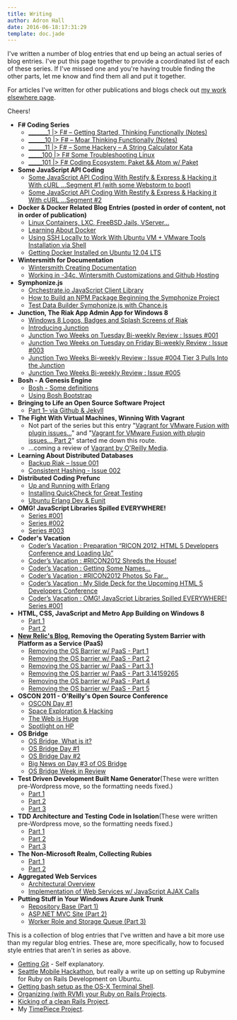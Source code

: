 ```yaml
---
title: Writing
author: Adron Hall
date: 2016-06-18:17:31:29
template: doc.jade
---
```

I've written a number of blog entries that end up being an actual series of blog entries. I've put this page together to provide a coordinated list of each of these series. If I've missed one and you're having trouble finding the other parts, let me know and find them all and put it together.

For articles I've written for other publications and blogs check out <a href="http://compositecode.wordpress.com/write-up-series/my-work-elsewhere/">my work elsewhere page</a>.

Cheers!
<ul>
	<li><strong>F# Coding Series</strong>
<ul>
	<li><a href="http://compositecode.wordpress.com/2015/06/16/_______1-f-getting-started-thinking-functionally/">_______1 |&gt; F# – Getting Started, Thinking Functionally (Notes)</a></li>
	<li><a href="http://compositecode.wordpress.com/2015/06/24/______10-f-moar-thinking-functionally-notes/">______10 |&gt; F# – Moar Thinking Functionally (Notes)</a></li>
	<li><a href="http://compositecode.wordpress.com/2015/06/22/______11-f-some-hackery-a-string-calculator-ka/">______11 |&gt; F# – Some Hackery – A String Calculator Kata</a></li>
	<li><a href="http://compositecode.wordpress.com/2015/06/28/_____100-f-some-troubleshooting-linux/">_____100 |&gt; F# Some Troubleshooting Linux</a></li>
	<li><a href="http://compositecode.wordpress.com/2015/08/23/_____101-f-coding-ecosystem-paket-atom-w-paket/">_____101 |&gt; F# Coding Ecosystem: Paket &amp;&amp; Atom w/ Paket</a></li>
</ul>
</li>
	<li><strong>Some JavaScript API Coding</strong>
<ul>
	<li><a href="http://compositecode.wordpress.com/2013/12/01/some-javascript-api-coding-with-restify-express-hacking-it-with-curl-segment-1/">Some JavaScript API Coding With Restify &amp; Express &amp; Hacking it With cURL …Segment #1 (with some Webstorm to boot)</a></li>
	<li><a href="http://compositecode.wordpress.com/2013/12/08/some-javascript-api-coding-with-restify-express-hacking-it-with-curl-segment-2/">Some JavaScript API Coding With Restify &amp; Express &amp; Hacking it With cURL …Segment #2</a></li>
</ul>
</li>
	<li><strong>Docker &amp; Docker Related Blog Entries (posted in order of content, not in order of publication)</strong>
<ul>
	<li><a href="http://compositecode.wordpress.com/2013/11/18/linux-containers-windows-containers-lxc-freebsd-jails-vserver/">Linux Containers, LXC, FreeBSD Jails, VServer...</a></li>
	<li><a href="http://compositecode.wordpress.com/2013/11/20/learning-about-docker/">Learning About Docker</a></li>
	<li><a href="http://compositecode.wordpress.com/2013/11/10/using-ssh-locally-to-work-with-ubuntu-vm-vmware-tools-installation-via-shell/">Using SSH Locally to Work With Ubuntu VM + VMware Tools Installation via Shell</a></li>
	<li><a href="http://compositecode.wordpress.com/2013/11/11/getting-docker-installed-on-ubuntu-12-04-lts/">Getting Docker Installed on Ubuntu 12.04 LTS</a></li>
</ul>
</li>
	<li><strong>Wintersmith for Documentation</strong>
<ul>
	<li><a href="http://compositecode.wordpress.com/2014/02/17/wintersmith-documentation/">Wintersmith Creating Documentation</a></li>
	<li><a href="http://compositecode.wordpress.com/2014/02/19/working-in-34c-wintersmith-customization-github-hosting/">Working in -34c, Wintersmith Customizations and Github Hosting</a></li>
</ul>
</li>
	<li><strong>Symphonize.js</strong>
<ul>
	<li><a href="http://compositecode.wordpress.com/2013/11/01/orchestrateio-javascript-client-library/">Orchestrate.io JavaScript Client Library</a></li>
	<li><a href="http://compositecode.wordpress.com/2013/11/03/how-to-build-an-npm-package-beginning-the-symphonize-project/">How to Build an NPM Package Beginning the Symphonize Project</a></li>
	<li><a href="http://blog.orchestrate.io/blog/7/test-data-builder-symphonizejs-with-chancejs" target="_blank">Test Data Builder Symphonize.js with Chance.js</a></li>
</ul>
</li>
	<li><strong>Junction, The Riak App Admin App for Windows 8</strong>
<ul>
	<li><a href="http://compositecode.wordpress.com/2013/08/09/windows-8-logos-badges-spash-screens-of-riak/">Windows 8 Logos, Badges and Splash Screens of Riak</a></li>
	<li><a href="http://compositecode.wordpress.com/2013/08/20/introducing-junction/">Introducing Junction</a></li>
	<li><a href="http://compositecode.wordpress.com/2013/09/03/junction-two-weeks-on-tuesday-bi-weekly-review-issue-001/">Junction Two Weeks on Tuesday Bi-weekly Review : Issues #001</a></li>
	<li><a href="http://compositecode.wordpress.com/2013/10/01/junction-two-weeks-on-tuesday-on-friday-bi-weekly-review-issue-003/">Junction Two Weeks on Tuesday on Friday Bi-weekly Review : Issue #003</a></li>
	<li><a href="http://compositecode.wordpress.com/2013/10/16/tier-3-pulls-into-the-junction/">Junction Two Weeks Bi-weekly Review : Issue #004 Tier 3 Pulls Into the Junction</a></li>
	<li><a href="http://compositecode.wordpress.com/2013/10/29/junction-two-weeks-bi-weekly-review-issue-005/">Junction Two Weeks Bi-weekly Review : Issue #005</a></li>
</ul>
</li>
	<li><strong>Bosh - A Genesis Engine</strong>
<ul>
	<li><a href="http://compositecode.wordpress.com/2013/06/12/back-in-the-bosh-bunker/">Bosh - Some definitions</a></li>
	<li><a href="http://compositecode.wordpress.com/2013/04/12/using-bosh-to-bootstrap-cloud-foundry-via-stark-wayne-consulting/">Using Bosh Bootstrap</a></li>
</ul>
</li>
	<li><strong>Bringing to Life an Open Source Software Project</strong>
<ul>
	<li><a href="http://compositecode.wordpress.com/2013/04/22/life-o-oss/">Part 1– via Github &amp; Jekyll</a></li>
</ul>
</li>
	<li><strong>The Fight With Virtual Machines, Winning With Vagrant</strong>
<ul>
	<li>Not part of the series but this entry "<a href="http://compositecode.wordpress.com/2013/04/26/vagrant-for-vmware-fusion/">Vagrant for VMware Fusion with plugin issues...</a>" and "<a href="http://compositecode.wordpress.com/2013/04/26/vagrant-for-vmware-fusion/">Vagrant for VMware Fusion with plugin issues... Part 2</a>" started me down this route.</li>
	<li>...coming a review of <a href="http://shop.oreilly.com/product/0636920026358.do" target="_blank">Vagrant by O'Reilly Media</a>.</li>
</ul>
</li>
	<li><strong>Learning About Distributed Databases</strong>
<ul>
	<li><a href="http://compositecode.wordpress.com/2013/05/08/distributed-databases-issue-001/">Backup Riak – Issue 001</a></li>
	<li><a href="http://compositecode.wordpress.com/2013/05/25/consistent-hashing-learning-about-distributed-databases-issue-002/" target="_blank">Consistent Hashing - Issue 002</a></li>
</ul>
</li>
	<li><strong>Distributed Coding Prefunc</strong>
<ul>
	<li><a href="http://compositecode.wordpress.com/2012/12/28/distributed-coding-prefunc-up-and-running-with-erlang/">Up and Running with Erlang</a></li>
	<li><a href="http://compositecode.wordpress.com/2013/01/14/distributed-coding-prefunc-installing-quickcheck-for-great-testing/">Installing QuickCheck for Great Testing</a></li>
	<li><a href="http://compositecode.wordpress.com/2013/02/02/distributed-coding-prefunc-ubuntu-erlang-dev-eunit/">Ubuntu Erlang Dev &amp; Eunit</a></li>
</ul>
</li>
	<li><strong>OMG! JavaScript Libraries Spilled EVERYWHERE!</strong>
<ul>
	<li><a href="http://compositecode.wordpress.com/2012/10/14/js-libs-everywhere-001/">Series #001</a></li>
	<li><a href="http://compositecode.wordpress.com/2012/10/20/javascript-libraries-spilled-everywhere-series-002/">Series #002</a></li>
	<li><a href="http://compositecode.wordpress.com/2013/03/17/getting-github-javascript-libraries-spilled-everywhere-series-003/">Series #003</a></li>
</ul>
</li>
	<li><strong>Coder's Vacation</strong>
<ul>
	<li><a href="http://compositecode.wordpress.com/2012/10/09/coders-vacation-preparation-ricon-2012-html-5-developers-conference-and-loading-up/">Coder’s Vacation : Preparation “RICON 2012, HTML 5 Developers Conference and Loading Up”</a></li>
	<li><a href="#RICON2012 Shreds the House!">Coder’s Vacation : #RICON2012 Shreds the House!</a></li>
	<li><a href="http://compositecode.wordpress.com/2012/10/10/coders-vacation-getting-some-names/">Coder’s Vacation : Getting Some Names…</a></li>
	<li><a href="http://compositecode.wordpress.com/2012/10/11/coders-vacation-ricon2012-photos-so-far/">Coder’s Vacation : #RICON2012 Photos So Far…</a></li>
	<li><a href="http://compositecode.wordpress.com/2012/10/12/coders-vacation-my-slide-deck-for-the-upcoming-html-5-developers-conference/">Coder’s Vacation : My Slide Deck for the Upcoming HTML 5 Developers Conference</a></li>
	<li><a href="http://compositecode.wordpress.com/2012/10/14/js-libs-everywhere-001/">Coder’s Vacation : OMG! JavaScript Libraries Spilled EVERYWHERE! Series #001</a></li>
</ul>
</li>
	<li><strong>HTML, CSS, JavaScript and Metro App Building on Windows 8</strong>
<ul>
	<li><a href="http://compositecode.wordpress.com/2012/08/16/html-css-javascript-and-metro-app-building-on-windows-8-part-1/" target="_blank">Part 1</a></li>
	<li><a href="http://compositecode.wordpress.com/2012/08/20/html-css-javascript-and-metro-app-building-on-windows-8-part-2/" target="_blank">Part 2</a></li>
</ul>
</li>
	<li><strong><a href="http://blog.newrelic.com" target="_blank">New Relic's Blog</a>, Removing the Operating System Barrier with Platform as a Service (PaaS)</strong>
<ul>
	<li><a href="http://blog.newrelic.com/2012/01/11/removing-the-operating-system-barrier-with-platform-as-a-service-paas-a-guest-post-from-adron-hall/" target="_blank">Removing the OS Barrier w/ PaaS - Part 1</a></li>
	<li><a href="http://blog.newrelic.com/2012/01/26/removing-the-operating-system-barrier-with-platform-as-a-service-paas-part-2-a-guest-post-from-adron-hall/" target="_blank">Removing the OS barrier w/ PaaS - Part 2</a></li>
	<li><a href="http://blog.newrelic.com/2012/02/08/noops-appops-devops-more-removing-the-os-barrier-with-paas-part-3/" target="_blank">Removing the OS barrier w/ PaaS - Part 3.1</a></li>
	<li><a href="http://blog.newrelic.com/2012/02/17/node-js-asp-net-sinatra-rails-java-the-list-goes-on-removing-the-os-barrier-with-paas-part-3-14159265/" target="_blank">Removing the OS barrier w/ PaaS - Part 3.14159265</a></li>
	<li><a href="http://blog.newrelic.com/2012/02/23/cloud-foundry-architecture-removing-the-os-barrier-with-paas-part-4/" target="_blank">Removing the OS barrier w/ PaaS - Part 4</a></li>
	<li><a href="http://blog.newrelic.com/2012/03/08/the-finale-of-removing-the-os-barrier-with-paas-part-5/" target="_blank">Removing the OS barrier w/ PaaS - Part 5</a></li>
</ul>
</li>
	<li><strong>OSCON 2011 - O'Reilly's Open Source Conference</strong>
<ul>
	<li><a href="http://compositecode.wordpress.com/2011/07/25/at-oscon-day-1-and-learning-node-js/" rel="nofollow">OSCON Day #1</a></li>
	<li><a href="http://compositecode.wordpress.com/2011/07/29/oscon-energy-awesome-space-exploration-hacking/" rel="nofollow">Space Exploration &amp; Hacking</a></li>
	<li><a href="http://compositecode.wordpress.com/2011/07/27/the-web-is-huge/" rel="nofollow">The Web is Huge</a></li>
	<li><a href="http://compositecode.wordpress.com/2011/07/30/spotlight-on-hp-open-source/" rel="nofollow">Spotlight on HP</a></li>
</ul>
</li>
	<li><strong>OS Bridge</strong>
<ul>
	<li><a href="http://compositecode.wordpress.com/2011/06/20/os-bridge-what-is-it/" rel="nofollow">OS Bridge, What is it?</a></li>
	<li><a href="http://compositecode.wordpress.com/2011/06/21/os-bridge-day-1/" rel="nofollow">OS Bridge Day #1</a></li>
	<li><a href="http://compositecode.wordpress.com/2011/06/22/os-bridge-day-2/" rel="nofollow">OS Bridge Day #2</a></li>
	<li><a href="http://compositecode.wordpress.com/2011/06/23/big-news-on-day-3-of-os-bridge-node-js-support-on-windows-via-microsoft/" rel="nofollow">Big News on Day #3 of OS Bridge</a></li>
	<li><a href="http://compositecode.wordpress.com/2011/06/24/os-bridge-week-in-review/" rel="nofollow">OS Bridge Week in Review</a></li>
</ul>
</li>
	<li><strong>Test Driven Development Built Name Generator</strong>(These were written pre-Wordpress move, so the formatting needs fixed.)
<ul>
	<li><a href="http://compositecode.wordpress.com/2009/02/04/test-driven-development-built-name-generator-part-1/">Part 1</a></li>
	<li><a href="http://compositecode.wordpress.com/2009/02/05/test-driven-development-built-name-generator-part-2/">Part 2</a></li>
	<li><a href="http://compositecode.wordpress.com/2009/02/13/test-driven-development-built-name-generator-part-3/">Part 3</a></li>
</ul>
</li>
	<li><strong>TDD Architecture and Testing Code in Isolation</strong>(These were written pre-Wordpress move, so the formatting needs fixed.)
<ul>
	<li><a href="http://compositecode.wordpress.com/2008/07/06/tdd-architecture-and-testing-code-in-isolation-part-1/">Part 1</a></li>
	<li><a href="http://compositecode.wordpress.com/2008/07/07/tdd-architecture-and-testing-code-in-isolation-part-2/">Part 2</a></li>
	<li><a href="http://compositecode.wordpress.com/2008/07/10/tdd-architecture-and-testing-code-in-isolation-part-3/">Part 3</a></li>
</ul>
</li>
	<li><strong>The Non-Microsoft Realm, Collecting Rubies</strong>
<ul>
	<li><a href="http://compositecode.wordpress.com/2011/04/09/the-non-microsoft-realm-collecting-rubies-part-i/">Part 1</a></li>
	<li><a href="http://compositecode.wordpress.com/2011/04/21/the-non-microsoft-realm-collecting-rubies-part-ii/">Part 2</a></li>
</ul>
</li>
	<li><strong>Aggregated Web Services</strong>
<ul>
	<li><a href="http://compositecode.wordpress.com/2010/07/28/aggregated-web-services-pt-i/">Architectural Overview</a></li>
	<li><a href="http://compositecode.wordpress.com/2010/09/03/aggregated-web-services-pt-ii-2/">Implementation of Web Services w/ JavaScript AJAX Calls</a></li>
</ul>
</li>
	<li><strong>Putting Stuff in Your Windows Azure Junk Trunk</strong>
<ul>
	<li><a href="http://compositecode.wordpress.com/2011/02/07/windows-azure-junk-trunk-part-1/#" target="_blank">Repository Base (Part 1)</a></li>
	<li><a href="http://compositecode.wordpress.com/2011/02/10/windows-azure-junk-trunk-part-2/" target="_blank">ASP.NET MVC Site (Part 2)</a></li>
	<li><a href="http://compositecode.wordpress.com/2011/02/14/windows-azure-junk-trunk-part-3/" target="_blank">Worker Role and Storage Queue (Part 3)</a></li>
</ul>
</li>
</ul>
This is a collection of blog entries that I've written and have a bit more use than my regular blog entries. These are, more specifically, how to focused style entries that aren't in series as above.
<ul>
	<li><a href="http://compositecode.wordpress.com/2011/09/09/gotta-get-git/" target="_blank">Getting Git</a> - Self explanatory.</li>
	<li><a href="http://compositecode.wordpress.com/2011/04/15/seattle-mobile-hackathon-mobileappsea-f5-networks/" target="_blank">Seattle Mobile Hackathon</a>, but really a write up on setting up Rubymine for Ruby on Rails Development on Ubuntu.</li>
	<li><a href="http://compositecode.wordpress.com/2011/09/05/bash-ruby-and-such-console-installation-version-management-bits-for-os-x/">Getting bash setup as the OS-X Terminal Shell</a>.</li>
	<li><a href="http://compositecode.wordpress.com/2011/10/31/keeping-your-rails-projects-organized-right/" target="_blank">Organizing (with RVM) your Ruby on Rails Projects</a>.</li>
	<li><a href="http://compositecode.wordpress.com/2011/11/22/steaming_up_the_engine/" target="_blank">Kicking of a clean Rails Project</a>.</li>
	<li>My <a href="http://compositecode.wordpress.com/2011/08/21/a-timepiece-of-c-and-javascript/">TimePiece Project</a>.</li>
</ul>